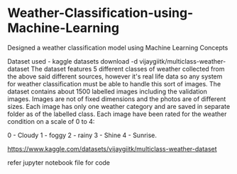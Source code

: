 # Weather-Classification-using-Machine-Learning
Designed a weather classification model using Machine Learning Concepts

Dataset used - kaggle datasets download -d vijaygiitk/multiclass-weather-dataset
The dataset features 5 different classes of weather collected from the above said different sources, however it's real life data so any system for weather classification must be able to handle this sort of images. 
The dataset contains about 1500 labelled images including the validation images. Images are not of fixed dimensions and the photos are of different sizes. 
Each image has only one weather category and are saved in separate folder as of the labelled class.
Each image have been rated for the weather condition on a scale of 0 to 4:

0 - Cloudy
1 - foggy
2 - rainy
3 - Shine
4 - Sunrise.

https://www.kaggle.com/datasets/vijaygiitk/multiclass-weather-dataset

refer jupyter notebook file for code

